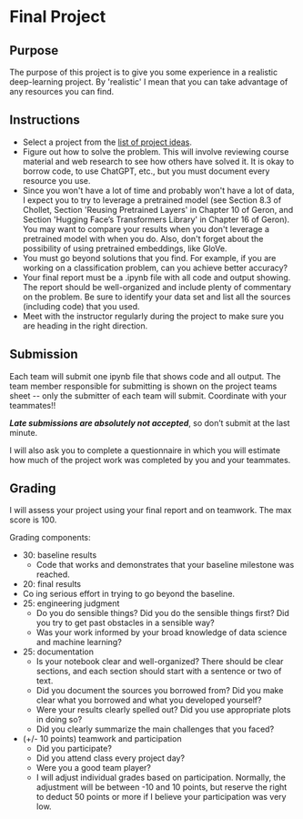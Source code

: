 # Final Project

## Purpose

The purpose of this project is to give you some experience in a realistic deep-learning project.   By 'realistic' I mean that you can take advantage of any resources you can find.

## Instructions
- Select a project from the [list of project ideas](project_ideas.md).
- Figure out how to solve the problem.  This will involve reviewing course material and web research to see how others have solved it.  It is okay to borrow code, to use ChatGPT, etc., but you must document every resource you use.
- Since you won't have a lot of time and probably won't have a lot of data, I expect you to try to leverage a pretrained model (see Section 8.3 of Chollet, Section 'Reusing Pretrained Layers' in Chapter 10 of Geron, and Section 'Hugging Face’s Transformers Library' in Chapter 16 of Geron).  You  may want to compare your results when you don't leverage a pretrained model with when you do.  Also, don't forget about the possibility of using pretrained embeddings, like GloVe.
- You must go beyond solutions that you find.  For example, if you are working on a classification problem, can you achieve better accuracy?
- Your final report must be a .ipynb file with all code and output showing.  The report should be well-organized and include plenty of commentary on the problem.  Be sure to identify your data set and list all the sources (including code) that you used.
- Meet with the instructor regularly during the project to make sure you are heading in the right direction.

## Submission

Each team will submit one ipynb file that shows code and all output.  The team member responsible for submitting is shown on the project teams sheet -- only the submitter of each team will submit.  Coordinate with your teammates!!

***Late submissions are absolutely not accepted***, so don’t submit at the last minute.

I will also ask you to complete a questionnaire in which you will estimate how much of the project work was completed by you and your teammates.

## Grading

I will assess your project using your final report and on teamwork.  The max score is 100.  

Grading components:
- 30: baseline results
  - Code that works and demonstrates that your baseline milestone was reached.
- 20: final results
- Co  ing serious effort in trying to go beyond the baseline.
- 25: engineering judgment
  - Do you do sensible things?  Did you do the sensible things first?  Did you try to get past obstacles in a sensible way?  
  - Was your work informed by your broad knowledge of data science and machine learning?
- 25: documentation
  - Is your notebook clear and well-organized?  There should be clear sections, and each section should start with a sentence or two of text.
  - Did you document the sources you borrowed from?  Did you make clear what you borrowed and what you developed yourself?
  - Were your results clearly spelled out?  Did you use appropriate plots in doing so?
  - Did you clearly summarize the main challenges that you faced?
- (+/- 10 points) teamwork and participation
  - Did you participate?
  - Did you attend class every project day?
  - Were you a good team player?
  - I will adjust individual grades based on participation.  Normally, the adjustment will be between -10 and 10 points, but reserve the right to deduct 50 points or more if I believe your participation was very low.
